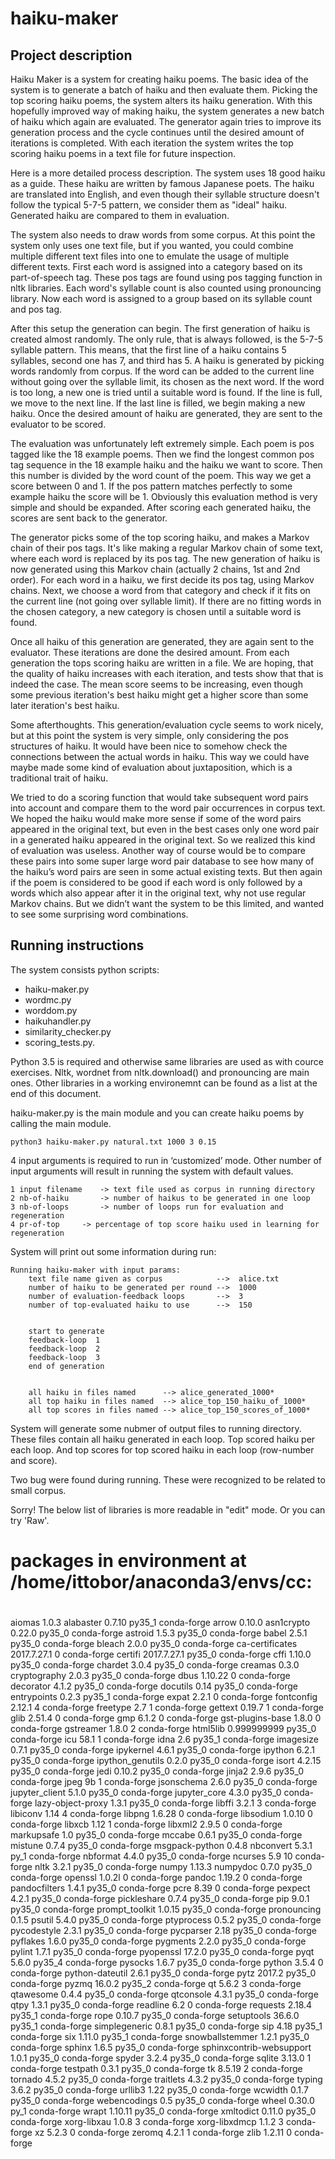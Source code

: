 # haiku-maker

## Project description

Haiku Maker is a system for creating haiku poems. The basic idea
of the system is to generate a batch of haiku and then evaluate
them. Picking the top scoring haiku poems, the system alters its
haiku generation. With this hopefully improved way of making haiku,
the system generates a new batch of haiku which again are evaluated.
The generator again tries to improve its generation process and the
cycle continues until the desired amount of iterations is completed.
With each iteration the system writes the top scoring haiku poems
in a text file for future inspection.

Here is a more detailed process description. The system uses 18
good haiku as a guide. These haiku are written by famous Japanese
poets. The haiku are translated into English, and even though their
syllable structure doesn't follow the typical 5-7-5 pattern, we
consider them as "ideal" haiku. Generated haiku are compared to
them in evaluation.

The system also needs to draw words from some corpus. At this point
the system only uses one text file, but if you wanted, you could
combine multiple different text files into one to emulate the
usage of multiple different texts. First each word is assigned into
a category based on its part-of-speech tag. These pos tags are
found using pos tagging function in nltk libraries. Each word's
syllable count is also counted using pronouncing library. Now
each word is assigned to a group based on its syllable count and
pos tag.

After this setup the generation can begin. The first generation
of haiku is created almost randomly. The only rule, that is always
followed, is the 5-7-5 syllable pattern. This means, that the first
line of a haiku contains 5 syllables, second one has 7, and third
has 5. A haiku is generated by picking words randomly from corpus.
If the word can be added to the current line without going over the
syllable limit, its chosen as the next word. If the word is too
long, a new one is tried until a suitable word is found. If the line
is full, we move to the next line. If the last line is filled, we
begin making a new haiku. Once the desired amount of haiku are 
generated, they are sent to the evaluator to be scored.

The evaluation was unfortunately left extremely simple. Each poem
is pos tagged like the 18 example poems. Then we find the longest
common pos tag sequence in the 18 example haiku and the haiku we
want to score. Then this number is divided by the word count of
the poem. This way we get a score between 0 and 1. If the pos
pattern matches perfectly to some example haiku the score will be 1.
Obviously this evaluation method is very simple and should be
expanded. After scoring each generated haiku, the scores are sent
back to the generator.

The generator picks some of the top scoring haiku, and makes a
Markov chain of their pos tags. It's like making a regular Markov
chain of some text, where each word is replaced by its pos tag.
The new generation of haiku is now generated using this Markov chain
(actually 2 chains, 1st and 2nd order). For each word in a haiku,
we first decide its pos tag, using Markov chains. Next, we choose
a word from that category and check if it fits on the current line
(not going over syllable limit). If there are no fitting words in
the chosen category, a new category is chosen until a suitable word
is found.

Once all haiku of this generation are generated, they are again sent
to the evaluator. These iterations are done the desired amount.
From each generation the tops scoring haiku are written in a file.
We are hoping, that the quality of haiku increases with each iteration,
and tests show that that is indeed the case. The mean score seems to
be increasing, even though some previous iteration's best haiku might
get a higher score than some later iteration's best haiku.

Some afterthoughts. This generation/evaluation cycle seems to work nicely,
but at this point the system is very simple, only considering the pos 
structures of haiku. It would have been nice to somehow check the connections
between the actual words in haiku. This way we could have maybe made
some kind of evaluation about juxtaposition, which is a traditional
trait of haiku. 

We tried to do a scoring function that would take 
subsequent word pairs into account and compare them to the word
pair occurrences in corpus text. We hoped the haiku would make more
sense if some of the word pairs appeared in the original text, but even
in the best cases only one word pair in a generated haiku appeared in
the original text. So we realized this kind of evaluation was useless.
Another way of course would be to compare these pairs into some super
large word pair database to see how many of the haiku’s word pairs are
seen in some actual existing texts. But then again if the poem is 
considered to be good if each word is only followed by a words which also
appear after it in the original text, why not use regular Markov chains.
But we didn’t want the system to be this limited, and wanted to see some
surprising word combinations. 

## Running instructions

The system consists python scripts:
- haiku-maker.py
- wordmc.py
- worddom.py
- haikuhandler.py
- similarity_checker.py
- scoring_tests.py.

Python 3.5 is required and otherwise same libraries are used as with cource exercises. Nltk, wordnet from nltk.download() and pronouncing are main ones. Other libraries in a working environemnt can be found as a list at the end of this document.

haiku-maker.py is the main module and you can create haiku poems by calling the main module.

	python3 haiku-maker.py natural.txt 1000 3 0.15

4 input arguments is required to run in ‘customized’ mode. Other number of input arguments will result in running the system with default values.

	1 input filename	-> text file used as corpus in running directory
	2 nb-of-haiku		-> number of haikus to be generated in one loop
	3 nb-of-loops		-> number of loops run for evaluation and regeneration
	4 pr-of-top		-> percentage of top score haiku used in learning for regeneration

System will print out some information during run:

	Running haiku-maker with input params:
		text file name given as corpus            -->  alice.txt
		number of haiku to be generated per round -->  1000
		number of evaluation-feedback loops       -->  3
		number of top-evaluated haiku to use      -->  150


		start to generate
		feedback-loop  1
		feedback-loop  2
		feedback-loop  3
		end of generation


		all haiku in files named      --> alice_generated_1000*
		all top haiku in files named  --> alice_top_150_haiku_of_1000*
		all top scores in files named --> alice_top_150_scores_of_1000*

System will generate some nubmer of output files to running directory. These files contain all haiku generated in each loop. Top scored haiku per each loop. And top scores for top scored haiku in each loop (row-number and score).

Two bug were found during running. These were recognized to be related to small corpus.

Sorry! The below list of libraries is more readable in "edit" mode. Or you can try 'Raw'.

# packages in environment at /home/ittobor/anaconda3/envs/cc:
#
aiomas                    1.0.3                     <pip>
alabaster                 0.7.10                   py35_1    conda-forge
arrow                     0.10.0                    <pip>
asn1crypto                0.22.0                   py35_0    conda-forge
astroid                   1.5.3                    py35_0    conda-forge
babel                     2.5.1                    py35_0    conda-forge
bleach                    2.0.0                    py35_0    conda-forge
ca-certificates           2017.7.27.1                   0    conda-forge
certifi                   2017.7.27.1              py35_0    conda-forge
cffi                      1.10.0                   py35_0    conda-forge
chardet                   3.0.4                    py35_0    conda-forge
creamas                   0.3.0                     <pip>
cryptography              2.0.3                    py35_0    conda-forge
dbus                      1.10.22                       0    conda-forge
decorator                 4.1.2                    py35_0    conda-forge
docutils                  0.14                     py35_0    conda-forge
entrypoints               0.2.3                    py35_1    conda-forge
expat                     2.2.1                         0    conda-forge
fontconfig                2.12.1                        4    conda-forge
freetype                  2.7                           1    conda-forge
gettext                   0.19.7                        1    conda-forge
glib                      2.51.4                        0    conda-forge
gmp                       6.1.2                         0    conda-forge
gst-plugins-base          1.8.0                         0    conda-forge
gstreamer                 1.8.0                         2    conda-forge
html5lib                  0.999999999              py35_0    conda-forge
icu                       58.1                          1    conda-forge
idna                      2.6                      py35_1    conda-forge
imagesize                 0.7.1                    py35_0    conda-forge
ipykernel                 4.6.1                    py35_0    conda-forge
ipython                   6.2.1                    py35_0    conda-forge
ipython_genutils          0.2.0                    py35_0    conda-forge
isort                     4.2.15                   py35_0    conda-forge
jedi                      0.10.2                   py35_0    conda-forge
jinja2                    2.9.6                    py35_0    conda-forge
jpeg                      9b                            1    conda-forge
jsonschema                2.6.0                    py35_0    conda-forge
jupyter_client            5.1.0                    py35_0    conda-forge
jupyter_core              4.3.0                    py35_0    conda-forge
lazy-object-proxy         1.3.1                    py35_0    conda-forge
libffi                    3.2.1                         3    conda-forge
libiconv                  1.14                          4    conda-forge
libpng                    1.6.28                        0    conda-forge
libsodium                 1.0.10                        0    conda-forge
libxcb                    1.12                          1    conda-forge
libxml2                   2.9.5                         0    conda-forge
markupsafe                1.0                      py35_0    conda-forge
mccabe                    0.6.1                    py35_0    conda-forge
mistune                   0.7.4                    py35_0    conda-forge
msgpack-python            0.4.8                     <pip>
nbconvert                 5.3.1                      py_1    conda-forge
nbformat                  4.4.0                    py35_0    conda-forge
ncurses                   5.9                          10    conda-forge
nltk                      3.2.1                    py35_0    conda-forge
numpy                     1.13.3                    <pip>
numpydoc                  0.7.0                    py35_0    conda-forge
openssl                   1.0.2l                        0    conda-forge
pandoc                    1.19.2                        0    conda-forge
pandocfilters             1.4.1                    py35_0    conda-forge
pcre                      8.39                          0    conda-forge
pexpect                   4.2.1                    py35_0    conda-forge
pickleshare               0.7.4                    py35_0    conda-forge
pip                       9.0.1                    py35_0    conda-forge
prompt_toolkit            1.0.15                   py35_0    conda-forge
pronouncing               0.1.5                     <pip>
psutil                    5.4.0                    py35_0    conda-forge
ptyprocess                0.5.2                    py35_0    conda-forge
pycodestyle               2.3.1                    py35_0    conda-forge
pycparser                 2.18                     py35_0    conda-forge
pyflakes                  1.6.0                    py35_0    conda-forge
pygments                  2.2.0                    py35_0    conda-forge
pylint                    1.7.1                    py35_0    conda-forge
pyopenssl                 17.2.0                   py35_0    conda-forge
pyqt                      5.6.0                    py35_4    conda-forge
pysocks                   1.6.7                    py35_0    conda-forge
python                    3.5.4                         0    conda-forge
python-dateutil           2.6.1                    py35_0    conda-forge
pytz                      2017.2                   py35_0    conda-forge
pyzmq                     16.0.2                   py35_2    conda-forge
qt                        5.6.2                         3    conda-forge
qtawesome                 0.4.4                    py35_0    conda-forge
qtconsole                 4.3.1                    py35_0    conda-forge
qtpy                      1.3.1                    py35_0    conda-forge
readline                  6.2                           0    conda-forge
requests                  2.18.4                   py35_1    conda-forge
rope                      0.10.7                   py35_0    conda-forge
setuptools                36.6.0                   py35_1    conda-forge
simplegeneric             0.8.1                    py35_0    conda-forge
sip                       4.18                     py35_1    conda-forge
six                       1.11.0                   py35_1    conda-forge
snowballstemmer           1.2.1                    py35_0    conda-forge
sphinx                    1.6.5                    py35_0    conda-forge
sphinxcontrib-websupport  1.0.1                    py35_0    conda-forge
spyder                    3.2.4                    py35_0    conda-forge
sqlite                    3.13.0                        1    conda-forge
testpath                  0.3.1                    py35_0    conda-forge
tk                        8.5.19                        2    conda-forge
tornado                   4.5.2                    py35_0    conda-forge
traitlets                 4.3.2                    py35_0    conda-forge
typing                    3.6.2                    py35_0    conda-forge
urllib3                   1.22                     py35_0    conda-forge
wcwidth                   0.1.7                    py35_0    conda-forge
webencodings              0.5                      py35_0    conda-forge
wheel                     0.30.0                     py_1    conda-forge
wrapt                     1.10.11                  py35_0    conda-forge
xmltodict                 0.11.0                   py35_0    conda-forge
xorg-libxau               1.0.8                         3    conda-forge
xorg-libxdmcp             1.1.2                         3    conda-forge
xz                        5.2.3                         0    conda-forge
zeromq                    4.2.1                         1    conda-forge
zlib                      1.2.11                        0    conda-forge
